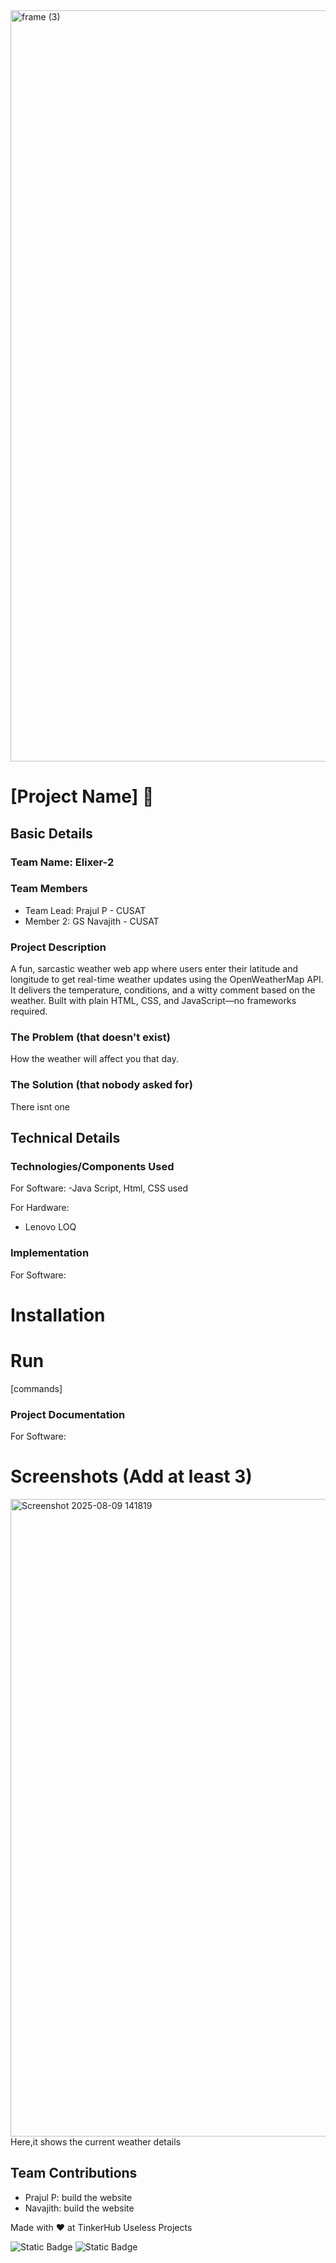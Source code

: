 <img width="3188" height="1202" alt="frame (3)" src="https://github.com/user-attachments/assets/517ad8e9-ad22-457d-9538-a9e62d137cd7" />


# [Project Name] 🎯


## Basic Details
### Team Name: Elixer-2


### Team Members
- Team Lead: Prajul P - CUSAT
- Member 2: GS Navajith - CUSAT

  
### Project Description
A fun, sarcastic weather web app where users enter their latitude and longitude to get real-time weather updates using the OpenWeatherMap API. It delivers the temperature, conditions, and a witty comment based on the weather. Built with plain HTML, CSS, and JavaScript—no frameworks required.

### The Problem (that doesn't exist)
How the weather will affect you that day.

### The Solution (that nobody asked for)
There isnt one

## Technical Details
### Technologies/Components Used
For Software:
-Java Script, Html, CSS used

For Hardware:
- Lenovo LOQ

### Implementation
For Software:
# Installation

# Run
[commands]

### Project Documentation
For Software:

# Screenshots (Add at least 3)
<img width="1920" height="1020" alt="Screenshot 2025-08-09 141819" src="https://github.com/user-attachments/assets/42b67635-5a7f-49c3-8286-a9373edbf940" />
Here,it shows the current weather details


## Team Contributions
- Prajul P: build the website
- Navajith: build the website

Made with ❤️ at TinkerHub Useless Projects 

![Static Badge](https://img.shields.io/badge/TinkerHub-24?color=%23000000&link=https%3A%2F%2Fwww.tinkerhub.org%2F)
![Static Badge](https://img.shields.io/badge/UselessProjects--25-25?link=https%3A%2F%2Fwww.tinkerhub.org%2Fevents%2FQ2Q1TQKX6Q%2FUseless%2520Projects)



